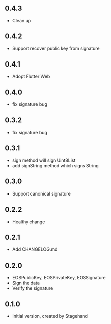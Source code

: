 ## 0.4.3

- Clean up

## 0.4.2

- Support recover public key from signature

## 0.4.1

- Adopt Flutter Web

## 0.4.0

- fix signature bug

## 0.3.2

- fix signature bug

## 0.3.1

- sign method will sign Uint8List
- add signString method which signs String

## 0.3.0

- Support canonical signature

## 0.2.2

- Healthy change

## 0.2.1

- Add CHANGELOG.md

## 0.2.0

- EOSPublicKey, EOSPrivateKey, EOSSignature
- Sign the data
- Verify the signature

## 0.1.0

- Initial version, created by Stagehand
